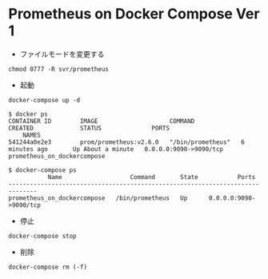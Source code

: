 # Prometheus on Docker Compose Ver 1

+ ファイルモードを変更する

```
chmod 0777 -R svr/prometheus
```

+ 起動

```
docker-compose up -d
```

```
$ docker ps
CONTAINER ID        IMAGE                    COMMAND             CREATED             STATUS              PORTS                
    NAMES
541244a0e2e3        prom/prometheus:v2.6.0   "/bin/prometheus"   6 minutes ago       Up About a minute   0.0.0.0:9090->9090/tcp   prometheus_on_dockercompose
```
```
$ docker-compose ps
           Name                   Command       State           Ports         
------------------------------------------------------------------------------
prometheus_on_dockercompose   /bin/prometheus   Up      0.0.0.0:9090->9090/tcp      
```

+ 停止

```
docker-compose stop
```

+ 削除

```
docker-compose rm (-f)
```
